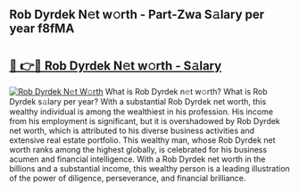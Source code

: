 ## Rob Dyrdek N𝚎t w𝚘rth - Part-Zwa S𝚊lary per year f8fMA

# <h2><a href="http://gc3ab1.nevu.top/?p=Rob+Dyrdek">🔗 👉🔴 Rob Dyrdek N𝚎t w𝚘rth - S𝚊lary</a></h2>

[![Rob Dyrdek N𝚎t W𝚘rth](https://i.imgur.com/Oavwk0R.jpeg)](http://gc3ab1.nevu.top/?p=Rob+Dyrdek)
What is Rob Dyrdek n𝚎t w𝚘rth? What is Rob Dyrdek s𝚊lary per year?
With a substantial Rob Dyrdek net worth, this wealthy individual is among the wealthiest in his profession. His income from his employment is significant, but it is overshadowed by Rob Dyrdek net worth, which is attributed to his diverse business activities and extensive real estate portfolio. This wealthy man, whose Rob Dyrdek net worth ranks among the highest globally, is celebrated for his business acumen and financial intelligence. With a Rob Dyrdek net worth in the billions and a substantial income, this wealthy person is a leading illustration of the power of diligence, perseverance, and financial brilliance.
